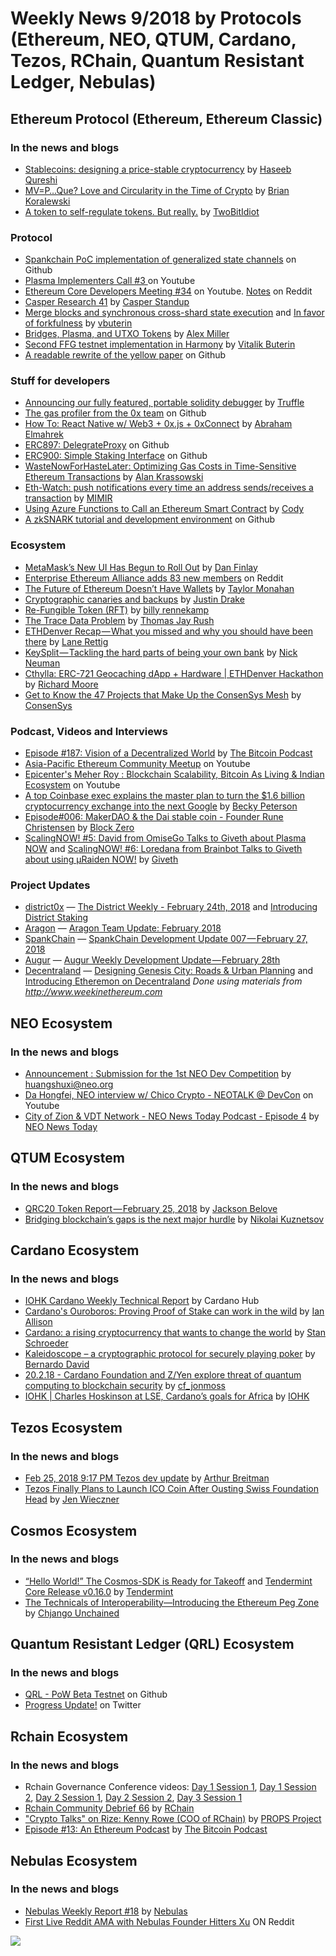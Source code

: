 ﻿# Weekly News 9/2018 by Protocols (Ethereum, NEO, QTUM, Cardano, Tezos, RChain, Quantum Resistant Ledger, Nebulas)

## Ethereum Protocol (Ethereum, Ethereum Classic)
### In the news and blogs
* [Stablecoins: designing a price-stable cryptocurrency](https://hackernoon.com/stablecoins-designing-a-price-stable-cryptocurrency-6bf24e2689e5) by [Haseeb Qureshi](https://hackernoon.com/@hosseeb)
* [MV=P…Que? Love and Circularity in the Time of Crypto](https://medium.com/@brian.koralewski/mv-p-que-love-and-circularity-in-the-time-of-crypto-2b84074fa2d2) by [Brian Koralewski](https://medium.com/@brian.koralewski)
* [A token to self-regulate tokens. But really.](https://medium.com/@twobitidiot/a-token-to-self-regulate-tokens-but-really-a61da77e6a7b) by [TwoBitIdiot](https://medium.com/@twobitidiot)

### Protocol
* [Spankchain PoC implementation of generalized state channels](https://github.com/SpankChain/general-state-channels) on Github
* [Plasma Implementers Call #3 ](https://www.youtube.com/watch?v=JHRXrvdvLd0) on Youtube
* [Ethereum Core Developers Meeting #34](https://www.youtube.com/watch?v=GhUtruRZOlo) on Youtube. [Notes](https://www.reddit.com/r/ethereum/comments/7zpxe3/notes_from_ethereum_core_devs_meeting_34_22318/) on Reddit
* [Casper Research 41](https://www.youtube.com/watch?v=0xD1ta3smz4) by [Casper Standup](https://www.youtube.com/channel/UCi8byRkpJBbGgDot2pWXLHA)
* [Merge blocks and synchronous cross-shard state execution](https://ethresear.ch/t/merge-blocks-and-synchronous-cross-shard-state-execution/1240) and [In favor of forkfulness](https://ethresear.ch/t/in-favor-of-forkfulness/1225) by [vbuterin](https://ethresear.ch/u/vbuterin/summary)
* [Bridges, Plasma, and UTXO Tokens](https://blog.gridplus.io/bridges-plasma-and-utxo-tokens-e1244c8b1824) by [Alex Miller](https://blog.gridplus.io/@asmiller1989)
* [Second FFG testnet implementation in Harmony](https://twitter.com/VitalikButerin/status/969042245709021184) by [Vitalik Buterin](https://twitter.com/VitalikButerin)
* [A readable rewrite of the yellow paper](https://github.com/chronaeon/beigepaper/) on Github

### Stuff for developers
* [Announcing our fully featured, portable solidity debugger](http://truffleframework.com/blog/announcing-full-portable-solidity-debugger) by [Truffle](http://truffleframework.com)
* [The gas profiler from the 0x team](https://github.com/LogvinovLeon/ETH-Denver/tree/development/packages/profiler) on Github
* [How To: React Native w/ Web3 + 0x.js + 0xConnect](https://medium.com/@abrahamelmahrek/how-to-react-native-w-web3-0x-js-0xconnect-39b3d6a4dca) by [Abraham Elmahrek](https://medium.com/@abrahamelmahrek)
* [ERC897: DelegrateProxy](https://github.com/ethereum/EIPs/pull/897) on Github
* [ERC900: Simple Staking Interface](https://github.com/ethereum/EIPs/issues/900) on Github
* [WasteNowForHasteLater: Optimizing Gas Costs in Time-Sensitive Ethereum Transactions](https://medium.com/@dappsec/wastenowforhastelater-optimizing-time-sensitive-ethereum-transaction-gas-costs-e5fa765bcd0d) by [Alan Krassowski](https://medium.com/@dappsec)
* [Eth-Watch: push notifications every time an address sends/receives a transaction](https://eth-watch.io) by [MIMIR](https://eth-watch.io)
* [Using Azure Functions to Call an Ethereum Smart Contract](https://steemit.com/blockchain/@bornswift/using-azure-functions-to-call-ethereum-smart-contract) by [Cody](https://steemit.com/@bornswift)
* [A zkSNARK tutorial and development environment](https://github.com/barryWhiteHat/libsnark-tutorial) on Github

### Ecosystem
* [MetaMask’s New UI Has Begun to Roll Out](https://medium.com/metamask/metamasks-new-ui-has-begun-to-roll-out-74dba32cc7f7) by [Dan Finlay](https://medium.com/@danfinlay)
* [Enterprise Ethereum Alliance adds 83 new members](https://www.reddit.com/r/ethereum/comments/810eb4/enterprise_ethereum_alliance_adds_83_new_members/) on Reddit
* [The Future of Ethereum Doesn’t Have Wallets](https://medium.com/mycrypto/the-future-of-ethereum-doesnt-have-wallets-232fcee708bf) by [Taylor Monahan](https://medium.com/@tayvano)
* [Cryptographic canaries and backups](https://ethresear.ch/t/cryptographic-canaries-and-backups/1235) by [Justin Drake](https://ethresear.ch/u/justindrake/summary)
* [Re-Fungible Token (RFT)](https://medium.com/@billyrennekamp/re-fungible-token-rft-297003592769) by [billy rennekamp](https://medium.com/@billyrennekamp)
* [The Trace Data Problem](https://medium.com/@tjayrush/the-trace-data-problem-d16b2e84fe40) by [Thomas Jay Rush](https://medium.com/@tjayrush)
* [ETHDenver Recap — What you missed and why you should have been there](https://medium.com/crypto-nyc/ethdenver-recap-what-you-missed-and-why-you-should-have-been-there-796df86342c1) by [Lane Rettig](https://medium.com/@lrettig)
* [KeySplit — Tackling the hard parts of being your own bank](https://medium.com/@nickneuman/keysplit-private-key-security-for-cryptocurrency-owners-d1653ea9631d) by [Nick Neuman](https://medium.com/@nickneuman)
* [Cthylla: ERC-721 Geocaching dApp + Hardware | ETHDenver Hackathon](https://www.youtube.com/watch?v=ciaj_vLmHMQ) by [Richard Moore](https://www.youtube.com/channel/UCjYj47mnEdsyHzvl5CIk11Q)
* [Get to Know the 47 Projects that Make Up the ConsenSys Mesh](https://media.consensys.net/get-to-know-the-47-projects-that-make-up-the-consensys-mesh-478b7d3028c1) by [ConsenSys](https://media.consensys.net/@ConsenSys)

### Podcast, Videos and Interviews
* [Episode #187: Vision of a Decentralized World](https://thebitcoinpodcast.com/episode-187/) by [The Bitcoin Podcast](https://thebitcoinpodcast.com)
* [Asia-Pacific Ethereum Community Meetup](https://www.youtube.com/watch?v=OOJVpL9Nsx8) on Youtube
* [Epicenter's Meher Roy : Blockchain Scalability, Bitcoin As Living & Indian Ecosystem](https://www.youtube.com/watch?v=0cgqoOZEmMY) on Youtube
* [A top Coinbase exec explains the master plan to turn the $1.6 billion cryptocurrency exchange into the next Google](http://archive.is/Vr0iZ) by [Becky Peterson](http://www.businessinsider.com/author/becky-peterson)
* [Episode#006: MakerDAO & the Dai stable coin - Founder Rune Christensen](http://www.blockzero.show/f455ccb1) by [Block Zero](http://www.blockzero.show)
* [ScalingNOW! #5: David from OmiseGo Talks to Giveth about Plasma NOW](https://www.youtube.com/watch?v=REvKz2d2bds) and [ScalingNOW! #6: Loredana from Brainbot Talks to Giveth about using µRaiden NOW!](https://www.youtube.com/watch?v=81gK-5qLFeg) by [Giveth](https://www.youtube.com/channel/UClfutpRoY0WTVnq0oB0E0wQ)

### Project Updates
* [district0x](https://district0x.io) — [The District Weekly - February 24th, 2018](https://blog.district0x.io/the-district-weekly-february-24th-2018-811435ae2f80) and [Introducing District Staking](https://blog.district0x.io/introducing-district-staking-3bf1fbc092ce)
* [Aragon](https://aragon.one) — [Aragon Team Update: February 2018](https://blog.aragon.one/aragon-team-update-february-2018-1a8bb4bea742)
* [SpankChain](https://spankchain.com) — [SpankChain Development Update 007 — February 27, 2018](https://medium.com/spankchain/spankchain-development-update-007-february-27-2018-414247c85445) 
* [Augur](http://www.augur.net) — [Augur Weekly Development Update — February 28th](https://medium.com/@AugurProject/augur-weekly-development-update-february-28th-d4f410107f)
* [Decentraland](https://decentraland.org) — [Designing Genesis City: Roads & Urban Planning](https://blog.decentraland.org/designing-genesis-city-roads-urban-planning-ba068f08e74d) and [Introducing Etheremon on Decentraland](https://blog.decentraland.org/introducing-etheremon-on-decentraland-cb440fa873b4)
*Done using materials from http://www.weekinethereum.com*

## NEO Ecosystem
### In the news and blogs
* [Announcement : Submission for the 1st NEO Dev Competition](https://neo.org/blog/details/3065) by huangshuxi@neo.org
* [Da Hongfei, NEO interview w/ Chico Crypto - NEOTALK @ DevCon](https://www.youtube.com/watch?v=vX8XNOpYa8s&feature=youtu.be) on Youtube
* [City of Zion & VDT Network - NEO News Today Podcast - Episode 4](https://www.youtube.com/watch?v=VHOqTv9E26g&feature=youtu.be) by [NEO News Today](https://www.youtube.com/channel/UCh0I8wG0ZyC6DxaxrQFhyEQ)

## QTUM Ecosystem
### In the news and blogs
* [QRC20 Token Report — February 25, 2018](https://medium.com/@jb395official/qrc20-token-report-february-25-2018-ff397a1ac070) by [Jackson Belove](https://medium.com/@jb395official)
* [Bridging blockchain’s gaps is the next major hurdle](https://thenextweb.com/contributors/2018/02/27/bridging-blockchains-gaps-next-major-hurdle/) by [Nikolai Kuznetsov](https://thenextweb.com/author/nikolai-kuznetsov/)

## Cardano Ecosystem
### In the news and blogs
* [IOHK Cardano Weekly Technical Report](https://www.cardanohub.org/en/weekly-technical-report/?utm_content=bufferb198d&utm_medium=social&utm_source=twitter.com&utm_campaign=buffer) by Cardano Hub
* [Cardano's Ouroboros: Proving Proof of Stake can work in the wild](http://www.ibtimes.co.uk/cardanos-ouroboros-proving-proof-stake-can-work-wild-1663150) by [Ian Allison](http://www.ibtimes.co.uk/reporters/ian-allison)
* [Cardano: a rising cryptocurrency that wants to change the world](https://mashable.com/2018/02/24/cardano-hoskinson-interview/#2_GkxxFAVkq3) by [Stan Schroeder](https://mashable.com/author/stan-schroeder/)
* [Kaleidoscope – a cryptographic protocol for securely playing poker](https://iohk.io/blog/kaleidoscope-a-cryptographic-protocol-for-securely-playing-poker) by [Bernardo David](https://iohk.io/team/bernardo-david/)
* [20.2.18 - Cardano Foundation and Z/Yen explore threat of quantum computing to blockchain security](https://forum.cardanohub.org/t/20-2-18-cardano-foundation-and-z-yen-explore-threat-of-quantum-computing-to-blockchain-security/8495) by [cf_jonmoss](https://forum.cardanohub.org/u/cf_jonmoss/summary)
* [IOHK | Charles Hoskinson at LSE, Cardano’s goals for Africa](https://www.youtube.com/watch?v=YSzVsjG2QoQ) by [IOHK](https://www.youtube.com/channel/UCBJ0p9aCW-W82TwNM-z3V2w)

## Tezos Ecosystem
### In the news and blogs
* [Feb 25, 2018 9:17 PM Tezos dev update](https://www.youtube.com/watch?v=63eqnmXzRwk) by [Arthur Breitman](https://www.youtube.com/channel/UChX-VzLMq-3A5Vs7KDTlehw)
* [Tezos Finally Plans to Launch ICO Coin After Ousting Swiss Foundation Head](http://fortune.com/2018/02/22/tezos-coin-ico-launch-foundation/) by [Jen Wieczner](http://fortune.com/author/jen-wieczner/)

## Cosmos Ecosystem
### In the news and blogs
* [“Hello World!” The Cosmos-SDK is Ready for Takeoff](https://blog.cosmos.network/hello-world-the-cosmos-sdk-is-ready-for-takeoff-b8857b4057db) and [Tendermint Core Release v0.16.0](https://blog.cosmos.network/tendermint-core-release-v0-16-0-4a9246908540) by [Tendermint](https://medium.com/@tendermint)
* [The Technicals of Interoperability—Introducing the Ethereum Peg Zone](https://blog.cosmos.network/the-internet-of-blockchains-how-cosmos-does-interoperability-starting-with-the-ethereum-peg-zone-8744d4d2bc3f) by [Chjango Unchained](https://blog.cosmos.network/@chjango)

## Quantum Resistant Ledger (QRL) Ecosystem
### In the news and blogs
* [QRL - PoW Beta Testnet](https://github.com/theQRL/QRL/releases/tag/v0.61.1) on Github
* [Progress Update!](https://twitter.com/qrledger) on Twitter

## Rchain Ecosystem
### In the news and blogs
* Rchain Governance Conference videos: [Day 1 Session 1](https://www.youtube.com/watch?v=dFV28lJFve8), [Day 1 Session 2](https://www.youtube.com/watch?v=UWnyf2YdtFM), [Day 2 Session 1](https://www.youtube.com/watch?v=Mmkae9E93tk), [Day 2 Session 2](https://www.youtube.com/watch?v=8Zixz45QM-k), [Day 3 Session 1](https://www.youtube.com/watch?v=ZpJOxa15Pgc)
* [Rchain Community Debrief 66](https://www.youtube.com/watch?v=RmPu_J8-o2Q) by [RChain](https://www.youtube.com/channel/UCSS3jCffMiz574_q64Ukj_w)
* ["Crypto Talks" on Rize: Kenny Rowe (COO of RChain)](https://www.youtube.com/watch?v=cjHooZc0JNM) by [PROPS Project](https://www.youtube.com/channel/UCGT1j-LLcqAp238aO309F_g)
* [Episode #13: An Ethereum Podcast](https://thebitcoinpodcast.com/an-ethereum-podcast-episode-13/) by [The Bitcoin Podcast](https://thebitcoinpodcast.com)

## Nebulas Ecosystem
### In the news and blogs
* [Nebulas Weekly Report #18](https://medium.com/nebulasio/nebulas-weekly-report-18-30b7f16798cb) by [Nebulas](https://medium.com/@nebulasio)
* [First Live Reddit AMA with Nebulas Founder Hitters Xu](https://www.reddit.com/r/nebulas/comments/7zci43/first_live_reddit_ama_with_nebulas_founder/) ON Reddit


[![](https://steemitimages.com/DQmdkWT6cCPVYNzZASwHD3WZ5hKpHQv7927MvBt8wRYDDEC/image.png)](http://company.cyber.fund/#newsletter)
